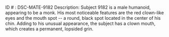 ID # : DSC-MATE-9182
Description: Subject 9182 is a male humanoid, appearing to be a monk. His most noticeable features are the red clown-like eyes and the mouth spot -- a round, black spot located in the center of his chin. Adding to his unusual appearance, the subject has a clown mouth, which creates a permanent, lopsided grin. 